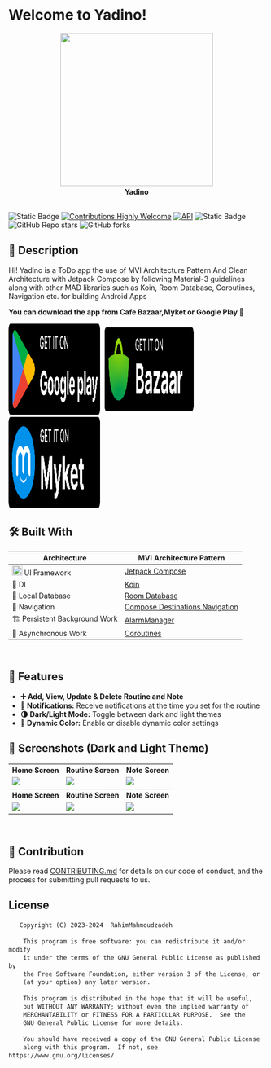 # Welcome to Yadino!
<div align="center">
  <image height= "300" width ="300" src="asset/logo.png"/></image>
  <br>
  <strong>Yadino</strong>
</div>
<br>

![Static Badge](https://img.shields.io/badge/License-GPL--3.0-brightgreen)
[![Contributions Highly Welcome](https://img.shields.io/badge/contributions-welcome-brightgreen.svg?style=flat)](https://github.com/RahimMahmoudzadeh/Yadino/issues)
<a href="https://android-arsenal.com/api?level=26"><img alt="API" src="https://img.shields.io/badge/API-26%2B-brightgreen.svg?style=flat"/></a>
<img alt="Static Badge" src="https://img.shields.io/badge/GitHub-RahimMahmoudzadeh-%60Z%60?logo=github&color=blue&link=https%3A%2F%2Fgithub.com%2FRahimMahmoudzadeh">
![GitHub Repo stars](https://img.shields.io/github/stars/RahimMahmoudzadeh/Yadino)
![GitHub forks](https://img.shields.io/github/forks/RahimMahmoudzadeh/Yadino)

## 📜 Description
Hi! Yadino is a ToDo app the use of MVI Architecture Pattern And Clean Architecture with Jetpack Compose by following Material-3 guidelines along with other MAD libraries such as Koin, Room Database, Coroutines, Navigation etc. for building Android Apps

**You can download the app from Cafe Bazaar,Myket or Google Play 🚀** <br>

<a href='https://play.google.com/store/apps/details?id=com.rahim.yadino&hl=en'><img height="180" width="180" alt='Get it on Google Play' src='asset/googleplay.png'/></a>
<a href='https://cafebazaar.ir/app/com.rahim.yadino'><img height="180" width="180" alt='Get it on Bazaar' src="asset/cafebazzar.png"/></a>
<a href='https://myket.ir/app/com.rahim.yadino'><img height="180" width="180" alt='Get it on Myket' src="asset/myket.png"/></a>

## 🛠 Built With
|  Architecture   |MVI Architecture Pattern |
|----------------   |------------------------------    |
| <img height="20" width="20" src="https://3.bp.blogspot.com/-VVp3WvJvl84/X0Vu6EjYqDI/AAAAAAAAPjU/ZOMKiUlgfg8ok8DY8Hc-ocOvGdB0z86AgCLcBGAsYHQ/s1600/jetpack%2Bcompose%2Bicon_RGB.png">    UI Framework  | [Jetpack Compose](https://www.jetbrains.com/lp/compose-multiplatform/)         |                        |
| 💉 DI                | [Koin](https://insert-koin.io/)                        |             |
| :floppy_disk: Local Database      | [Room Database](https://developer.android.com/topic/libraries/architecture/room)                   |
| :compass: Navigation       | [Compose Destinations Navigation](https://developer.android.com/jetpack/compose/navigation) |
| :building_construction: Persistent Background Work  | [AlarmManager](https://developer.android.com/reference/android/app/AlarmManager) |
| :thread: Asynchronous Work     | [Coroutines](https://kotlinlang.org/docs/reference/coroutines-overview.html)|
<br>

## 🚀 Features
- **➕ Add, View, Update & Delete Routine and Note**
- **🔔 Notifications:** Receive notifications at the time you set for the routine
- **🌗 Dark/Light Mode:** Toggle between dark and light themes
- **🎨 Dynamic Color:** Enable or disable dynamic color settings

## :iphone: Screenshots (Dark and Light Theme)
<table style="width:100%">
  <tr>
    <th>Home Screen</th>
    <th>Routine Screen</th>
    <th>Note Screen</th>
  </tr>
  <tr>
    <td><img src = "asset/home_light.png" width=240/></td>
    <td><img src = "asset/routine_light.png" width=240/></td>
    <td><img src = "asset/note_light.png" width=240/></td>
  </tr>
    <tr>
    <th>Home Screen</th>
    <th>Routine Screen</th>
    <th>Note Screen</th>
  </tr>
  <tr>
    <td><img src = "asset/home_dark.png" width=240/></td>
    <td><img src = "asset/routine_dark.png" width=240/></td>
    <td><img src = "asset/note_dark.png" width=240/></td>
  </tr>
</table>
<br>

## 🤝 Contribution
Please read [CONTRIBUTING.md](CONTRIBUTING.md) for details on our code of conduct, and the process for submitting pull requests to us.

## License

```
   Copyright (C) 2023-2024  RahimMahmoudzadeh

    This program is free software: you can redistribute it and/or modify
    it under the terms of the GNU General Public License as published by
    the Free Software Foundation, either version 3 of the License, or
    (at your option) any later version.

    This program is distributed in the hope that it will be useful,
    but WITHOUT ANY WARRANTY; without even the implied warranty of
    MERCHANTABILITY or FITNESS FOR A PARTICULAR PURPOSE.  See the
    GNU General Public License for more details.

    You should have received a copy of the GNU General Public License
    along with this program.  If not, see https://www.gnu.org/licenses/.
```
